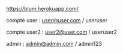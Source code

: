 https://blum.herokuapp.com/

compte user : user@user.com / useruser

compte user2 : user2@user.com / useruser2

admin : admin@admin.com / admin123
